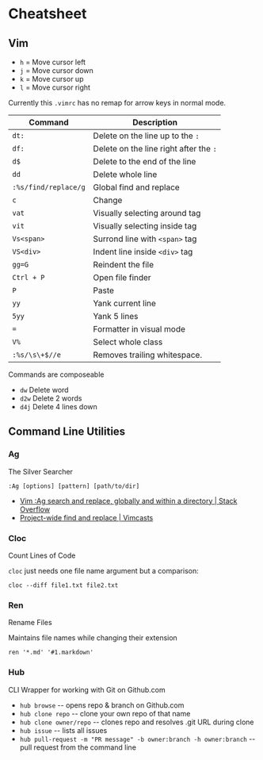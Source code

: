 # Cheatsheet

## Vim

  - `h` = Move cursor left
  - `j` = Move cursor down
  - `k` = Move cursor up
  - `l` = Move cursor right

Currently this `.vimrc` has no remap for arrow keys in normal mode.

|Command             | Description                           |
|--------------------| --------------------------------------|
|`dt:`               | Delete on the line up to the `:`      |
|`df:`               | Delete on the line right after the `:`|
|`d$`                | Delete to the end of the line         |
|`dd`                | Delete whole line                     |
|`:%s/find/replace/g`| Global find and replace               |
|`c`                 | Change                                |
|`vat`               | Visually selecting around tag         |
|`vit`               | Visually selecting inside tag         |
|`Vs<span>`          | Surrond line with `<span>` tag        |
|`VS<div>`           | Indent line inside `<div>` tag        |
|`gg=G`              | Reindent the file                     |
|`Ctrl + P`          | Open file finder                      |
|`P`                 | Paste                                 |
|`yy`                | Yank current line                     |
|`5yy`               | Yank 5 lines                          |
|`=`                 | Formatter in visual mode              |
|`V%`                | Select whole class                    |
|`:%s/\s\+$//e`      | Removes trailing whitespace.          |

Commands are composeable 

  - `dw` Delete word
  - `d2w` Delete 2 words
  - `d4j` Delete 4 lines down


## Command Line Utilities

### Ag
The Silver Searcher

```:Ag [options] [pattern] [path/to/dir]```

- [Vim :Ag search and replace, globally and within a directory | Stack Overflow](http://stackoverflow.com/questions/22206332/vim-ag-search-and-replace-globally-and-within-a-directory)
- [Project-wide find and replace | Vimcasts](http://vimcasts.org/episodes/project-wide-find-and-replace/)

### Cloc
Count Lines of Code

`cloc` just needs one file name argument but a comparison:

```cloc --diff file1.txt file2.txt```

### Ren
Rename Files

Maintains file names while changing their extension

```ren '*.md' '#1.markdown'```


### Hub
CLI Wrapper for working with Git on Github.com

- `hub browse` -- opens repo & branch on Github.com
- `hub clone repo` -- clone your own repo of that name
- `hub clone owner/repo` -- clones repo and resolves .git URL during clone
- `hub issue` -- lists all issues
- `hub pull-request -m "PR message" -b owner:branch -h owner:branch` -- pull request from the command line
